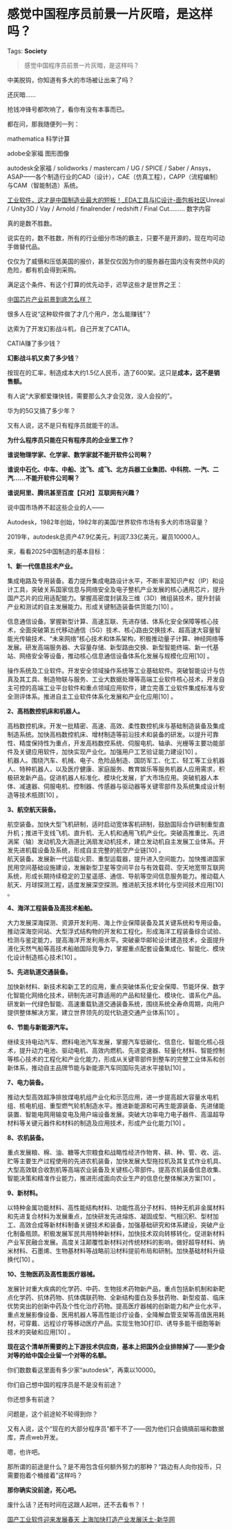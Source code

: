 # 感觉中国程序员前景一片灰暗，是这样吗？

Tags: **Society**

> 感觉中国程序员前景一片灰暗，是这样吗？

中美脱钩，你知道有多大的市场被让出来了吗？

还灰暗……

抢钱冲锋号都吹响了，看你有没有本事而已。

都在问，那我随便列一列：

mathematica 科学计算

adobe全家福 图形图像

autodesk全家福 / solidworks / mastercam / UG / SPICE / Saber / Ansys，ASAP——各个制造行业的CAD（设计），CAE（仿真工程），CAPP（流程编制）与CAM（智能制造）系统。

[工业软件，这才是中国制造业最大的短板！\_EDA工具与IC设计-面包板社区](https://mbb.eet-china.com/forum/topic/69077_1_1.html)Unreal / Unity3D / Vay / Arnold / finalrender / redshift / Final Cut……… 数字内容

真的是数不胜数。

说实在的，数不胜数，所有的行业细分市场的霸主，只要不是开源的，现在均可动手做替代品。

仅仅为了威慑和压低美国的报价，甚至仅仅因为你的服务器在国内没有突然中风的危险，都有机会得到采购。

满足这个条件、有这个打算的优先动手，迟早这些才是世界之王：

[中国芯片产业前景到底怎么样？](https://www.zhihu.com/question/305898679/answer/563613133)  


很多人在说“这种软件做了才几个用户，怎么能赚钱”？

达索为了开发幻影战斗机，自己开发了CATIA。

CATIA赚了多少钱？

**幻影战斗机又卖了多少钱**？

按现在的汇率，制造成本大约1.5亿人民币，造了600架。这只是**成本，这不是销售额。**

有人说“大家都爱赚快钱，需要那么久才会见效，没人会投的”。

华为的5G又搞了多少年？

又有人说，这不是只有程序员就能干的活。

**为什么程序员只能在只有程序员的企业里工作？**

**谁说物理学家、化学家、数学家就不能开软件公司啊？**

**谁说中石化、中车、中船、沈飞、成飞、北方兵器工业集团、中科院、一汽、二汽……不能开软件公司啊？**

**谁说阿里、腾讯甚至百度【只对】互联网有兴趣？**

说中国市场养不起这些企业的人——

Autodesk，1982年创始，1982年的美国/世界软件市场有多大的市场容量？

2019年，autodesk总资产47.9亿美元，利润7.33亿美元，雇员10000人。

来，看看2025中国制造的基本目标：

**1、新一代信息技术产业。**

集成电路及专用装备。着力提升集成电路设计水平，不断丰富知识产权（IP）和设计工具，突破关系国家信息与网络安全及电子整机产业发展的核心通用芯片，提升国产芯片的应用适配能力。掌握高密度封装及三维（3D）微组装技术，提升封装产业和测试的自主发展能力。形成关键制造装备供货能力[10] 。

信息通信设备。掌握新型计算、高速互联、先进存储、体系化安全保障等核心技术，全面突破第五代移动通信（5G）技术、核心路由交换技术、超高速大容量智能光传输技术、“未来网络”核心技术和体系架构，积极推动量子计算、神经网络等发展。研发高端服务器、大容量存储、新型路由交换、新型智能终端、新一代基站、网络安全等设备，推动核心信息通信设备体系化发展与规模化应用[10] 。

操作系统及工业软件。开发安全领域操作系统等工业基础软件。突破智能设计与仿真及其工具、制造物联与服务、工业大数据处理等高端工业软件核心技术，开发自主可控的高端工业平台软件和重点领域应用软件，建立完善工业软件集成标准与安全测评体系。推进自主工业软件体系化发展和产业化应用[10] 。  
 

**2、高档数控机床和机器人。**

高档数控机床。开发一批精密、高速、高效、柔性数控机床与基础制造装备及集成制造系统。加快高档数控机床、增材制造等前沿技术和装备的研发。以提升可靠性、精度保持性为重点，开发高档数控系统、伺服电机、轴承、光栅等主要功能部件及关键应用软件，加快实现产业化。加强用户工艺验证能力建设[10] 。  
 机器人。围绕汽车、机械、电子、危险品制造、国防军工、化工、轻工等工业机器人、特种机器人，以及医疗健康、家庭服务、教育娱乐等服务机器人应用需求，积极研发新产品，促进机器人标准化、模块化发展，扩大市场应用。突破机器人本体、减速器、伺服电机、控制器、传感器与驱动器等关键零部件及系统集成设计制造等技术瓶颈[10] 。

**3、航空航天装备。**

航空装备。加快大型飞机研制，适时启动宽体客机研制，鼓励国际合作研制重型直升机；推进干支线飞机、直升机、无人机和通用飞机产业化。突破高推重比、先进涡桨（轴）发动机及大涵道比涡扇发动机技术，建立发动机自主发展工业体系。开发先进机载设备及系统，形成自主完整的航空产业链[10] 。  
航天装备。发展新一代运载火箭、重型运载器，提升进入空间能力。加快推进国家民用空间基础设施建设，发展新型卫星等空间平台与有效载荷、空天地宽带互联网系统，形成长期持续稳定的卫星遥感、通信、导航等空间信息服务能力。推动载人航天、月球探测工程，适度发展深空探测。推进航天技术转化与空间技术应用[10] 。

**4、海洋工程装备及高技术船舶。**

大力发展深海探测、资源开发利用、海上作业保障装备及其关键系统和专用设备。推动深海空间站、大型浮式结构物的开发和工程化。形成海洋工程装备综合试验、检测与鉴定能力，提高海洋开发利用水平。突破豪华邮轮设计建造技术，全面提升液化天然气船等高技术船舶国际竞争力，掌握重点配套设备集成化、智能化、模块化设计制造核心技术[10] 。

**5、先进轨道交通装备。**

加快新材料、新技术和新工艺的应用，重点突破体系化安全保障、节能环保、数字化智能化网络化技术，研制先进可靠适用的产品和轻量化、模块化、谱系化产品。研发新一代绿色智能、高速重载轨道交通装备系统，围绕系统全寿命周期，向用户提供整体解决方案，建立世界领先的现代轨道交通产业体系[10] 。

**6、节能与新能源汽车。**

继续支持电动汽车、燃料电池汽车发展，掌握汽车低碳化、信息化、智能化核心技术，提升动力电池、驱动电机、高效内燃机、先进变速器、轻量化材料、智能控制等核心技术的工程化和产业化能力，形成从关键零部件到整车的完整工业体系和创新体系，推动自主品牌节能与新能源汽车同国际先进水平接轨[10] 。

**7、电力装备。**

推动大型高效超净排放煤电机组产业化和示范应用，进一步提高超大容量水电机组、核电机组、重型燃气轮机制造水平。推进新能源和可再生能源装备、先进储能装置、智能电网用输变电及用户端设备发展。突破大功率电力电子器件、高温超导材料等关键元器件和材料的制造及应用技术，形成产业化能力[10] 。

**8、农机装备。**

重点发展粮、棉、油、糖等大宗粮食和战略性经济作物育、耕、种、管、收、运、贮等主要生产过程使用的先进农机装备，加快发展大型拖拉机及其复式作业机具、大型高效联合收割机等高端农业装备及关键核心零部件。提高农机装备信息收集、智能决策和精准作业能力，推进形成面向农业生产的信息化整体解决方案[10] 。

**9、新材料。**

以特种金属功能材料、高性能结构材料、功能性高分子材料、特种无机非金属材料和先进复合材料为发展重点，加快研发先进熔炼、凝固成型、气相沉积、型材加工、高效合成等新材料制备关键技术和装备，加强基础研究和体系建设，突破产业化制备瓶颈。积极发展军民共用特种新材料，加快技术双向转移转化，促进新材料产业军民融合发展。高度关注颠覆性新材料对传统材料的影响，做好超导材料、纳米材料、石墨烯、生物基材料等战略前沿材料提前布局和研制。加快基础材料升级换代[10] 。

**10、生物医药及高性能医疗器械。**

发展针对重大疾病的化学药、中药、生物技术药物新产品，重点包括新机制和新靶点化学药、抗体药物、抗体偶联药物、全新结构蛋白及多肽药物、新型疫苗、临床优势突出的创新中药及个性化治疗药物。提高医疗器械的创新能力和产业化水平，重点发展影像设备、医用机器人等高性能诊疗设备，全降解血管支架等高值医用耗材，可穿戴、远程诊疗等移动医疗产品。实现生物3D打印、诱导多能干细胞等新技术的突破和应用[10] 。

  


**现在这个清单所需要的上下游技术供应商，基本上把国外企业排除掉了——至少会对等的给中国企业留一个对等的名额。**

你们数数看这里面有多少家“autodesk”，再乘以10000。

你们自己想中国的程序员是不是没有前途？

你还想多有前途？

问题是，这个前途轮不轮得到你？

又有人说，这个“现在的大部分程序员”都干不了——因为他们只会搞搞前端和数据库，弄点web开发。

嗯，也许吧。

那所谓的前途是什么？是不用包含任何额外努力的那种？“路边有人向你投币，只需要抱着个桶接着”这样吗？

**那你确实没前途，死心吧。**

废什么话？还有时间在这跟人起哄，还不去看书？！

[国产工业软件迎来发展春天 上海加快打造产业发展沃土-新华网](http://www.xinhuanet.com/fortune/2019-12/20/c_1125370112.htm)

